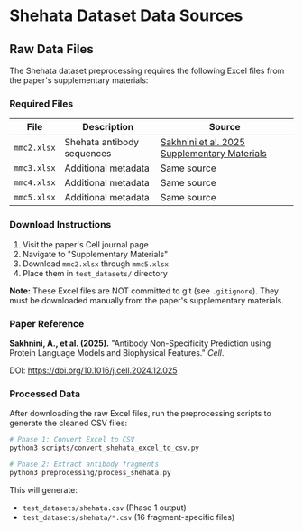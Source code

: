 # Shehata Dataset Data Sources

## Raw Data Files

The Shehata dataset preprocessing requires the following Excel files from the paper's supplementary materials:

### Required Files

| File | Description | Source |
|------|-------------|--------|
| `mmc2.xlsx` | Shehata antibody sequences | [Sakhnini et al. 2025 Supplementary Materials](https://doi.org/10.1016/j.cell.2024.12.025) |
| `mmc3.xlsx` | Additional metadata | Same source |
| `mmc4.xlsx` | Additional metadata | Same source |
| `mmc5.xlsx` | Additional metadata | Same source |

### Download Instructions

1. Visit the paper's Cell journal page
2. Navigate to "Supplementary Materials"
3. Download `mmc2.xlsx` through `mmc5.xlsx`
4. Place them in `test_datasets/` directory

**Note:** These Excel files are NOT committed to git (see `.gitignore`). They must be downloaded manually from the paper's supplementary materials.

### Paper Reference

**Sakhnini, A., et al. (2025).** "Antibody Non-Specificity Prediction using Protein Language Models and Biophysical Features." *Cell*.

DOI: https://doi.org/10.1016/j.cell.2024.12.025

### Processed Data

After downloading the raw Excel files, run the preprocessing scripts to generate the cleaned CSV files:

```bash
# Phase 1: Convert Excel to CSV
python3 scripts/convert_shehata_excel_to_csv.py

# Phase 2: Extract antibody fragments
python3 preprocessing/process_shehata.py
```

This will generate:
- `test_datasets/shehata.csv` (Phase 1 output)
- `test_datasets/shehata/*.csv` (16 fragment-specific files)
